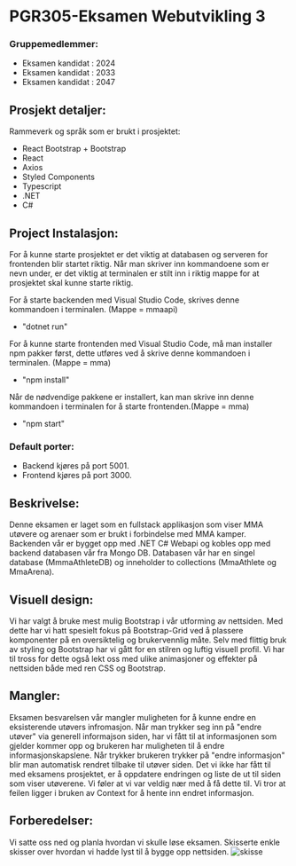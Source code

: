 # PGR305-Eksamen Webutvikling 3

### Gruppemedlemmer:

* Eksamen kandidat : 2024
* Eksamen kandidat : 2033
* Eksamen kandidat : 2047

## Prosjekt detaljer:

Rammeverk og språk som er brukt i prosjektet: 

- React Bootstrap + Bootstrap
- React
- Axios
- Styled Components
- Typescript
- .NET
- C#

## Project Instalasjon:

For å kunne starte prosjektet er det viktig at databasen og serveren for frontenden blir startet riktig. Når man skriver inn kommandoene som er nevn under, er det viktig at terminalen er stilt inn i riktig mappe for at prosjektet skal kunne starte riktig. 

For å starte backenden med Visual Studio Code, skrives denne kommandoen i terminalen. (Mappe = mmaapi)

- "dotnet run"

For å kunne starte frontenden med Visual Studio Code, må man installer npm pakker først, dette utføres ved å skrive denne kommandoen i terminalen. (Mappe = mma)

- "npm install"

Når de nødvendige pakkene er installert, kan man skrive inn denne kommandoen i terminalen for å starte frontenden.(Mappe = mma)

- "npm start"

### Default porter:

- Backend kjøres på port 5001.
- Frontend kjøres på port 3000.

## Beskrivelse:

Denne eksamen er laget som en fullstack applikasjon som viser MMA utøvere og arenaer som er brukt i forbindelse med MMA kamper. Backenden vår er bygget opp med .NET C# Webapi og kobles opp med backend databasen vår fra Mongo DB. Databasen vår har en singel database (MmmaAthleteDB) og inneholder to collections (MmaAthlete og MmaArena).

## Visuell design:

Vi har valgt å bruke mest mulig Bootstrap i vår utforming av nettsiden. Med dette har vi hatt spesielt fokus på Bootstrap-Grid ved å plassere komponenter på en oversiktelig og brukervennlig måte. Selv med flittig bruk av styling og Bootstrap har vi gått for en stilren og luftig visuell profil. Vi har til tross for dette også lekt oss med ulike animasjoner og effekter på nettsiden både med ren CSS og Bootstrap.

## Mangler:

Eksamen besvarelsen vår mangler muligheten for å kunne endre en eksisterende utøvers infromasjon. Når man trykker seg inn på "endre utøver" via generell informajson siden, har vi fått til at informasjonen som gjelder kommer opp og brukeren har muligheten til å endre informasjonskapslene. Når trykker brukeren trykker på "endre informasjon" blir man automatisk rendret tilbake til utøver siden. Det vi ikke har fått til med eksamens prosjektet, er å oppdatere endringen og liste de ut til siden som viser utøverene. Vi føler at vi var veldig nær med å få dette til. Vi tror at feilen ligger i bruken av Context for å hente inn endret informasjon. 


## Forberedelser:

Vi satte oss ned og planla hvordan vi skulle løse eksamen. Skisserte enkle skisser over hvordan vi hadde lyst til å bygge opp nettsiden.
![skisse](https://user-images.githubusercontent.com/54721335/142794157-48e5b0b2-687c-499b-9067-5c0d1c84d53e.jpeg)


